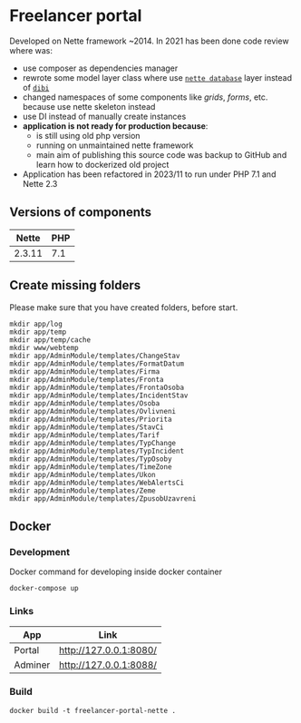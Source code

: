 
# Freelancer portal

Developed on Nette framework ~2014. In 2021 has been done code review where was:
 - use composer as dependencies manager
 - rewrote some model layer class where use [`nette database`](https://github.com/dg/nette-database) layer instead of [`dibi`](https://github.com/dg/dibi)
 - changed namespaces of some components like *grids*, *forms*, etc. because use nette skeleton instead
 - use DI instead of manually create instances
 - **application is not ready for production because**:
   - is still using old php version
   - running on unmaintained nette framework
   - main aim of publishing this source code was backup to GitHub and learn how to dockerized old project
 - Application has been refactored in 2023/11 to run under PHP 7.1 and Nette 2.3 

## Versions of components
| Nette  | PHP |
|--------|-----|
| 2.3.11 | 7.1 |

## Create missing folders

Please make sure that you have created folders, before start.
```shell
mkdir app/log
mkdir app/temp
mkdir app/temp/cache
mkdir www/webtemp
mkdir app/AdminModule/templates/ChangeStav
mkdir app/AdminModule/templates/FormatDatum
mkdir app/AdminModule/templates/Firma
mkdir app/AdminModule/templates/Fronta
mkdir app/AdminModule/templates/FrontaOsoba
mkdir app/AdminModule/templates/IncidentStav
mkdir app/AdminModule/templates/Osoba
mkdir app/AdminModule/templates/Ovlivneni
mkdir app/AdminModule/templates/Priorita
mkdir app/AdminModule/templates/StavCi
mkdir app/AdminModule/templates/Tarif
mkdir app/AdminModule/templates/TypChange
mkdir app/AdminModule/templates/TypIncident
mkdir app/AdminModule/templates/TypOsoby
mkdir app/AdminModule/templates/TimeZone
mkdir app/AdminModule/templates/Ukon
mkdir app/AdminModule/templates/WebAlertsCi
mkdir app/AdminModule/templates/Zeme
mkdir app/AdminModule/templates/ZpusobUzavreni
```

## Docker

### Development
Docker command for developing inside docker container

```shell
docker-compose up
```

### Links
| App      | Link                   |
|----------|------------------------|
| Portal   | http://127.0.0.1:8080/ |
| Adminer  | http://127.0.0.1:8088/ |

### Build 

```shell
docker build -t freelancer-portal-nette .
```